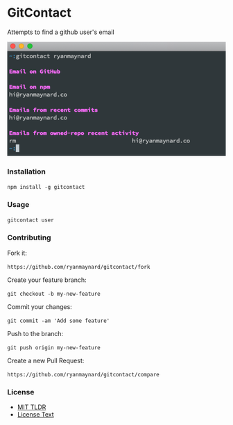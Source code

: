 # GitContact

Attempts to find a github user's email

![demo_image](demo.png)

### Installation

`npm install -g gitcontact`


###  Usage

`gitcontact user`

### Contributing

Fork it:

`https://github.com/ryanmaynard/gitcontact/fork`

Create your feature branch:

`git checkout -b my-new-feature`

Commit your changes:

`git commit -am 'Add some feature'`

Push to the branch:

`git push origin my-new-feature`

Create a new Pull Request:

`https://github.com/ryanmaynard/gitcontact/compare`


### License

* [MIT TLDR][mit]
* [License Text][license]



[mit]: https://tldrlegal.com/license/mit-license
[license]: https://github.com/ryanmaynard/gitcontact/blob/master/LICENSE